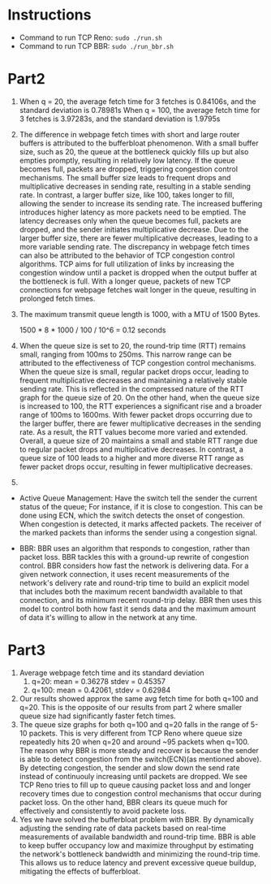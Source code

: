 # Instructions

-   Command to run TCP Reno: `sudo ./run.sh`
-   Command to run TCP BBR: `sudo ./run_bbr.sh`

# **Part2**

 1. When q = 20, the average fetch time for 3 fetches is 0.84106s, and the standard deviation is 0.78981s
When q = 100, the average fetch time for 3 fetches is 3.97283s, and the standard deviation is 1.9795s

2. The difference in webpage fetch times with short and large router buffers is attributed to the bufferbloat phenomenon. With a small buffer size, such as 20, the queue at the bottleneck quickly fills up but also empties promptly, resulting in relatively low latency. If the queue becomes full, packets are dropped, triggering congestion control mechanisms. The small buffer size leads to frequent drops and multiplicative decreases in sending rate, resulting in a stable sending rate.
In contrast, a larger buffer size, like 100, takes longer to fill, allowing the sender to increase its sending rate. The increased buffering introduces higher latency as more packets need to be emptied. The latency decreases only when the queue becomes full, packets are dropped, and the sender initiates multiplicative decrease. Due to the larger buffer size, there are fewer multiplicative decreases, leading to a more variable sending rate.
The discrepancy in webpage fetch times can also be attributed to the behavior of TCP congestion control algorithms. TCP aims for full utilization of links by increasing the congestion window until a packet is dropped when the output buffer at the bottleneck is full. With a longer queue, packets of new TCP connections for webpage fetches wait longer in the queue, resulting in prolonged fetch times.

3. The maximum transmit queue length is 1000, with a MTU of 1500 Bytes.

    1500 * 8 * 1000 / 100 / 10^6 = 0.12 seconds
&nbsp;

4. When the queue size is set to 20, the round-trip time (RTT) remains small, ranging from 100ms to 250ms. This narrow range can be attributed to the effectiveness of TCP congestion control mechanisms. When the queue size is small, regular packet drops occur, leading to frequent multiplicative decreases and maintaining a relatively stable sending rate. This is reflected in the compressed nature of the RTT graph for the queue size of 20.
On the other hand, when the queue size is increased to 100, the RTT experiences a significant rise and a broader range of 100ms to 1600ms. With fewer packet drops occurring due to the larger buffer, there are fewer multiplicative decreases in the sending rate. As a result, the RTT values become more varied and extended.
Overall, a queue size of 20 maintains a small and stable RTT range due to regular packet drops and multiplicative decreases. In contrast, a queue size of 100 leads to a higher and more diverse RTT range as fewer packet drops occur, resulting in fewer multiplicative decreases.

5. 
 - Active Queue Management: Have the switch tell the sender the current status of the queue; For instance, if it is close to congestion. This can be done using ECN, which the switch detects the onset of congestion. When congestion is detected, it marks affected packets. The receiver of the marked packets than informs the sender using a congestion signal.
 
 - BBR: BBR uses an algorithm that responds to congestion, rather than packet loss. BBR tackles this with a ground-up rewrite of congestion control. BBR considers how fast the network is delivering data. For a given network connection, it uses recent measurements of the network's delivery rate and round-trip time to build an explicit model that includes both the maximum recent bandwidth available to that connection, and its minimum recent round-trip delay. BBR then uses this model to control both how fast it sends data and the maximum amount of data it's willing to allow in the network at any time.

# **Part3**

1. Average webpage fetch time and its standard deviation 
   1. q=20: mean = 0.36278 stdev = 0.45357
   2. q=100: mean = 0.42061, stdev = 0.62984
2. Our results showed approx the same avg fetch time for both q=100 and q=20. This is the opposite of our results from part 2 where smaller queue size had significantly faster fetch times. 
3. The queue size graphs for both q=100 and q=20 falls in the range of 5-10 packets. This is very different from TCP Reno where queue size repeatedly hits 20 when q=20 and around ~95 packets when q=100. The reason why BBR is more steady and recover is because the sender is able to detect congestion from the switch(ECN)(as mentioned above). By detecting congestion, the sender and slow down the send rate instead of continuouly increasing until packets are dropped. We see TCP Reno tries to fill up to queue causing packet loss and and longer recovery times due to congestion control mechanisms that occur during packet loss. On the other hand, BBR clears its queue much for effectively and consistently to avoid packete loss. 
4. Yes we have solved the bufferbloat problem with BBR. By dynamically adjusting the sending rate of data packets based on real-time measurements of available bandwidth and round-trip time. BBR is able to keep buffer occupancy low and maximize throughput by estimating the network's bottleneck bandwidth and minimizing the round-trip time. This allows us to reduce latency and prevent excessive queue buildup, mitigating the effects of bufferbloat.
